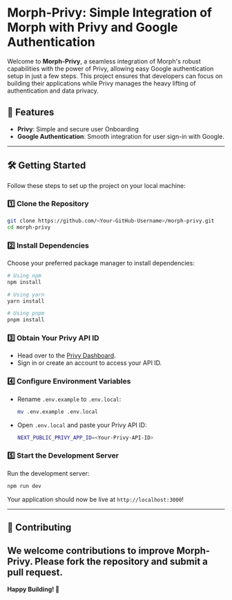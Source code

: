 # Morph-Privy: Simple Integration of Morph with Privy and Google Authentication

Welcome to **Morph-Privy**, a seamless integration of Morph's robust capabilities with the power of Privy, allowing easy Google authentication setup in just a few steps. This project ensures that developers can focus on building their applications while Privy manages the heavy lifting of authentication and data privacy.

## 🚀 Features
- **Privy**: Simple and secure user Onboarding 
- **Google Authentication**: Smooth integration for user sign-in with Google.

---

## 🛠️ Getting Started

Follow these steps to set up the project on your local machine:

### 1️⃣ Clone the Repository
```bash
git clone https://github.com/<Your-GitHub-Username>/morph-privy.git
cd morph-privy
```

### 2️⃣ Install Dependencies
Choose your preferred package manager to install dependencies:
```bash
# Using npm
npm install

# Using yarn
yarn install

# Using pnpm
pnpm install
```

### 3️⃣ Obtain Your Privy API ID
- Head over to the [Privy Dashboard](https://dashboard.privy.io/).
- Sign in or create an account to access your API ID.

### 4️⃣ Configure Environment Variables
- Rename `.env.example` to `.env.local`:
  ```bash
  mv .env.example .env.local
  ```
- Open `.env.local` and paste your Privy API ID:
  ```bash
  NEXT_PUBLIC_PRIVY_APP_ID=<Your-Privy-API-ID>
  ```

### 5️⃣ Start the Development Server
Run the development server:
```bash
npm run dev
```
Your application should now be live at `http://localhost:3000`!

---

## 🤝 Contributing
We welcome contributions to improve **Morph-Privy**. Please fork the repository and submit a pull request.
---

**Happy Building! 🚀**
